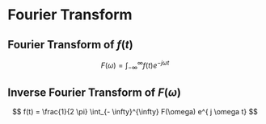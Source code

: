 # Fourier Transform

## Fourier Transform of $f(t)$
$$ F(\omega) = \int_{- \infty}^{\infty} f(t) e^{- j \omega t} $$

## Inverse Fourier Transform of $F(\omega)$
$$ f(t) = \frac{1}{2 \pi} \int_{- \infty}^{\infty} F(\omega) e^{ j \omega t} $$
